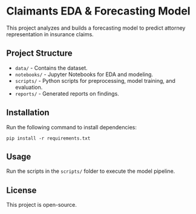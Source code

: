 # Claimants EDA & Forecasting Model

This project analyzes and builds a forecasting model to predict attorney representation in insurance claims.

## Project Structure
- `data/` - Contains the dataset.
- `notebooks/` - Jupyter Notebooks for EDA and modeling.
- `scripts/` - Python scripts for preprocessing, model training, and evaluation.
- `reports/` - Generated reports on findings.

## Installation
Run the following command to install dependencies:
```
pip install -r requirements.txt
```

## Usage
Run the scripts in the `scripts/` folder to execute the model pipeline.

## License
This project is open-source.

